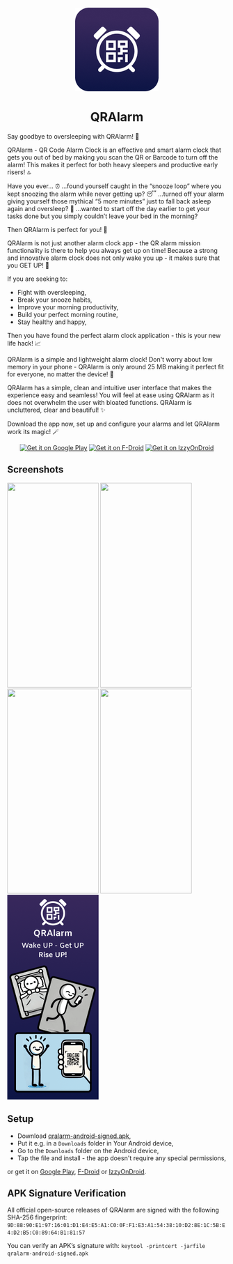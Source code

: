 

<p align="center">
   <img src="./fastlane/metadata/android/en-US/images/icon.png" width="192" height="192"/>
</p>

<h1 align="center"><b>QRAlarm</b></h1>

Say goodbye to oversleeping with QRAlarm! 🚀

QRAlarm - QR Code Alarm Clock is an effective and smart alarm clock that gets you out of bed by making you scan the QR or Barcode to turn off the alarm! This makes it perfect for both heavy sleepers and productive early risers! 🔝

Have you ever...
⏰ ...found yourself caught in the “snooze loop” where you kept snoozing the alarm while never getting up?
😴 ...turned off your alarm giving yourself those mythical “5 more minutes” just to fall back asleep again and oversleep?
📝 ...wanted to start off the day earlier to get your tasks done but you simply couldn’t leave your bed in the morning?

Then QRAlarm is perfect for you! 🫵

QRAlarm is not just another alarm clock app - the QR alarm mission functionality is there to help you always get up on time! Because a strong and innovative alarm clock does not only wake you up - it makes sure that you GET UP! 🙌

If you are seeking to:

- Fight with oversleeping,
- Break your snooze habits,
- Improve your morning productivity,
- Build your perfect morning routine,
- Stay healthy and happy,

Then you have found the perfect alarm clock application - this is your new life hack! 📈

QRAlarm is a simple and lightweight alarm clock! Don't worry about low memory in your phone - QRAlarm is only around 25 MB making it perfect fit for everyone, no matter the device! 📱

QRAlarm has a simple, clean and intuitive user interface that makes the experience easy and seamless! You will feel at ease using QRAlarm as it does not overwhelm the user with bloated functions. QRAlarm is uncluttered, clear and beautiful! ✨

Download the app now, set up and configure your alarms and let QRAlarm work its magic! 🪄

<p align="center">
   <a href="https://play.google.com/store/apps/details?id=com.sweak.qralarm"><img src="https://play.google.com/intl/en_us/badges/images/generic/en_badge_web_generic.png" alt="Get it on Google Play" height=80/></a>
   <a href="https://f-droid.org/packages/com.sweak.qralarm/"><img src="https://fdroid.gitlab.io/artwork/badge/get-it-on-en.svg" alt="Get it on F-Droid" height=80/></a>
   <a href="https://apt.izzysoft.de/fdroid/index/apk/com.sweak.qralarm/"><img src="https://gitlab.com/IzzyOnDroid/repo/-/raw/master/assets/IzzyOnDroid.png" alt="Get it on IzzyOnDroid" height=80/></a>
</p>

## Screenshots
<p>  
   <img src="./fastlane/metadata/android/en-US/images/phoneScreenshots/Promo 1.png" width="210" height="470"/>  
   <img src="./fastlane/metadata/android/en-US/images/phoneScreenshots/Promo 2.png" width="210" height="470"/>  
   <img src="./fastlane/metadata/android/en-US/images/phoneScreenshots/Promo 3.png" width="210" height="470"/>  
   <img src="./fastlane/metadata/android/en-US/images/phoneScreenshots/Promo 4.png" width="210" height="470"/>  
   <img src="./fastlane/metadata/android/en-US/images/phoneScreenshots/Promo 5.png" width="210" height="470"/>
</p>  

## Setup
* Download [qralarm-android-signed.apk](https://github.com/sweakpl/qralarm-android/releases),
* Put it e.g. in a `Downloads` folder in Your Android device,
* Go to the `Downloads` folder on the Android device,
* Tap the file and install - the app doesn't require any special permissions,

or get it on [Google Play](https://play.google.com/store/apps/details?id=com.sweak.qralarm), [F-Droid](https://f-droid.org/packages/com.sweak.qralarm/) or [IzzyOnDroid](https://apt.izzysoft.de/fdroid/index/apk/com.sweak.qralarm/).

## APK Signature Verification

All official open-source releases of QRAlarm are signed with the following SHA-256 fingerprint:
`9D:88:90:E1:97:16:01:D1:E4:E5:A1:C0:0F:F1:E3:A1:54:38:10:D2:8E:1C:5B:E4:D2:B5:C0:89:64:B1:81:57`

You can verify an APK’s signature with:
`keytool -printcert -jarfile qralarm-android-signed.apk`
